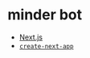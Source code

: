 # minder bot

- [Next.js](https://nextjs.org)
- [`create-next-app`](https://nextjs.org/docs/app/api-reference/cli/create-next-app)
